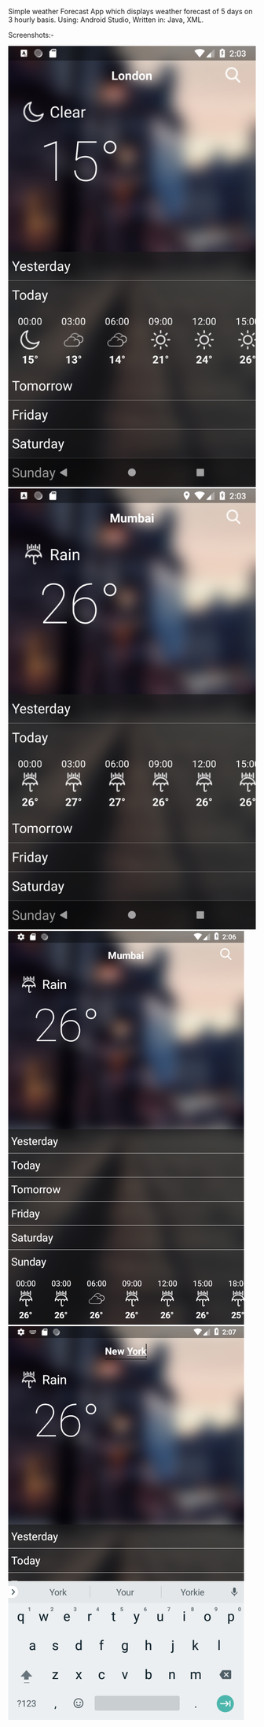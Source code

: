Simple weather Forecast App which displays weather forecast of 5 days on 3 hourly basis.
Using: Android Studio, Written in: Java, XML.

Screenshots:-

![Ss1](/ScreenShots/Screenshot_1534883621.png)
![Ss2](/ScreenShots/Screenshot_1534883631.png)
![Ss3](/ScreenShots/Screenshot_1534883802.png)
![Ss4](/ScreenShots/Screenshot_1534883830.png)
